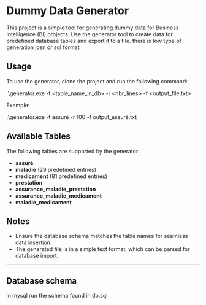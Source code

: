 # Dummy Data Generator

This project is a simple tool for generating dummy data for Business Intelligence (BI) projects. Use the generator tool to create data for predefined database tables and export it to a file.
there is tow type of generation josn or sql format

## Usage

To use the generator, clone the project and run the following command:

.\generator.exe -t <table_name_in_db> -r <nbr_lines> -f <output_file.txt>


Example:

.\generator.exe -t assuré -r 100 -f output_assuré.txt


## Available Tables

The following tables are supported by the generator:

- **assuré**
- **maladie** (29 predefined entries)
- **medicament** (81 predefined entries)
- **prestation**
- **assurance_maladie_prestation**
- **assurance_maladie_medicament**
- **maladie_medicament**

## Notes

- Ensure the database schema matches the table names for seamless data insertion.
- The generated file is in a simple text format, which can be parsed for database import.

---

## Database schema
in mysql run the schema found in db.sql


